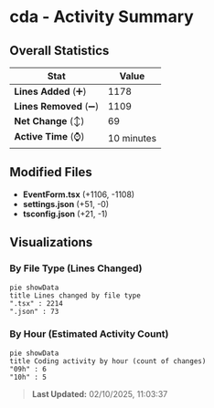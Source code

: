 # cda - Activity Summary 

## Overall Statistics

| Stat                   | Value                                                             |
| ---------------------- | ----------------------------------------------------------------- |
| **Lines Added** (➕)   | 1178                                          |
| **Lines Removed** (➖) | 1109                                        |
| **Net Change** (↕)    | 69                |
| **Active Time** (⌚)   | 10 minutes |


## Modified Files
- **EventForm.tsx** (+1106, -1108)
- **settings.json** (+51, -0)
- **tsconfig.json** (+21, -1)

## Visualizations

### By File Type (Lines Changed)

```mermaid
pie showData
title Lines changed by file type
".tsx" : 2214
".json" : 73
```

### By Hour (Estimated Activity Count)

```mermaid
pie showData
title Coding activity by hour (count of changes)
"09h" : 6
"10h" : 5
```


> **Last Updated:** 02/10/2025, 11:03:37